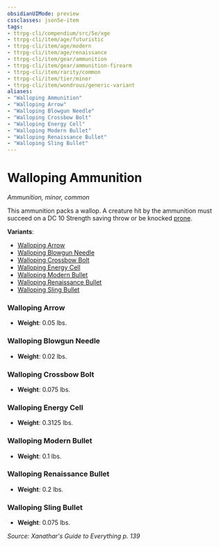 ```yaml
---
obsidianUIMode: preview
cssclasses: json5e-item
tags:
- ttrpg-cli/compendium/src/5e/xge
- ttrpg-cli/item/age/futuristic
- ttrpg-cli/item/age/modern
- ttrpg-cli/item/age/renaissance
- ttrpg-cli/item/gear/ammunition
- ttrpg-cli/item/gear/ammunition-firearm
- ttrpg-cli/item/rarity/common
- ttrpg-cli/item/tier/minor
- ttrpg-cli/item/wondrous/generic-variant
aliases: 
- "Walloping Ammunition"
- "Walloping Arrow"
- "Walloping Blowgun Needle"
- "Walloping Crossbow Bolt"
- "Walloping Energy Cell"
- "Walloping Modern Bullet"
- "Walloping Renaissance Bullet"
- "Walloping Sling Bullet"
---
```

# Walloping Ammunition
*Ammunition, minor, common*  



This ammunition packs a wallop. A creature hit by the ammunition must succeed on a DC 10 Strength saving throw or be knocked [prone](/3-Mechanics/CLI/Rules/conditions.md#Prone).

**Variants**:
- [Walloping Arrow](#Walloping%20Arrow)
- [Walloping Blowgun Needle](#Walloping%20Blowgun%20Needle)
- [Walloping Crossbow Bolt](#Walloping%20Crossbow%20Bolt)
- [Walloping Energy Cell](#Walloping%20Energy%20Cell)
- [Walloping Modern Bullet](#Walloping%20Modern%20Bullet)
- [Walloping Renaissance Bullet](#Walloping%20Renaissance%20Bullet)
- [Walloping Sling Bullet](#Walloping%20Sling%20Bullet)

### Walloping Arrow

- **Weight**: 0.05 lbs.

### Walloping Blowgun Needle

- **Weight**: 0.02 lbs.

### Walloping Crossbow Bolt

- **Weight**: 0.075 lbs.

### Walloping Energy Cell

- **Weight**: 0.3125 lbs.

### Walloping Modern Bullet

- **Weight**: 0.1 lbs.

### Walloping Renaissance Bullet

- **Weight**: 0.2 lbs.

### Walloping Sling Bullet

- **Weight**: 0.075 lbs.


*Source: Xanathar's Guide to Everything p. 139*